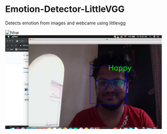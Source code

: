 # Emotion-Detector-LittleVGG
Detects emotion from images and webcame using littlevgg

![hhw](img.png)
![hh](img1.png)
